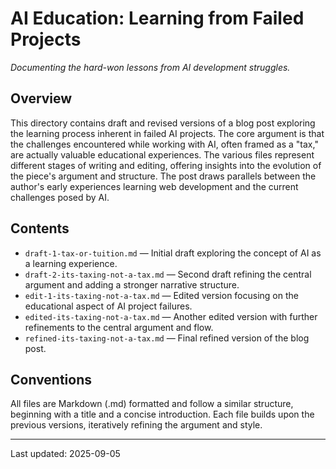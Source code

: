 # AI Education: Learning from Failed Projects

*Documenting the hard-won lessons from AI development struggles.*

## Overview
This directory contains draft and revised versions of a blog post exploring the learning process inherent in failed AI projects.  The core argument is that the challenges encountered while working with AI, often framed as a "tax," are actually valuable educational experiences. The various files represent different stages of writing and editing, offering insights into the evolution of the piece's argument and structure.  The post draws parallels between the author's early experiences learning web development and the current challenges posed by AI.

## Contents
* `draft-1-tax-or-tuition.md` — Initial draft exploring the concept of AI as a learning experience.
* `draft-2-its-taxing-not-a-tax.md` — Second draft refining the central argument and adding a stronger narrative structure.
* `edit-1-its-taxing-not-a-tax.md` — Edited version focusing on the educational aspect of AI project failures.
* `edited-its-taxing-not-a-tax.md` — Another edited version with further refinements to the central argument and flow.
* `refined-its-taxing-not-a-tax.md` — Final refined version of the blog post.


## Conventions
All files are Markdown (.md) formatted and follow a similar structure, beginning with a title and a concise introduction.  Each file builds upon the previous versions, iteratively refining the argument and style.

---
Last updated: 2025-09-05

